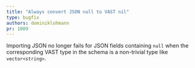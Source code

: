 ```yaml
---
title: "Always convert JSON null to VAST nil"
type: bugfix
authors: dominiklohmann
pr: 1009
---
```


Importing JSON no longer fails for JSON fields containing `null` when the
corresponding VAST type in the schema is a non-trivial type like
`vector<string>`.
